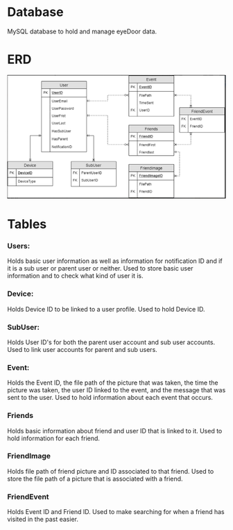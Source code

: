 # Database

MySQL database to hold and manage eyeDoor data.

# ERD

![alt text](https://github.com/eyedoor/Database/blob/master/ERD.PNG)

# Tables

### Users:
Holds basic user information as well as information for notification ID and if it is a sub user or parent user or neither.
Used to store basic user information and to check what kind of user it is.

### Device:
Holds Device ID to be linked to a user profile.
Used to hold Device ID.

### SubUser:
Holds User ID's for both the parent user account and sub user accounts.
Used to link user accounts for parent and sub users.

### Event:
Holds the Event ID, the file path of the picture that was taken, the time the picture was taken, the user ID linked to the event, and the message that was sent to the user.
Used to hold information about each event that occurs.

### Friends
Holds basic information about friend and user ID that is linked to it.
Used to hold information for each friend.

### FriendImage
Holds file path of friend picture and ID associated to that friend.
Used to store the file path of a picture that is associated with a friend.

### FriendEvent
Holds Event ID and Friend ID.
Used to make searching for when a friend has visited in the past easier.
